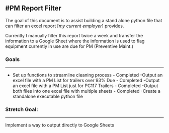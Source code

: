 #PM Report Filter
---
The goal of this document is to assist building a stand alone python file that can filter an excel report [*my current employer*] provides.
    
Currently I manually filter this report twice a week and transfer the information to a Google Sheet where the information is used to flag equipment currently in use are due for PM (Preventive Maint.)
    
### Goals 
---

- Set up functions to streamline cleaning process - Completed
-Output an excel file with a PM List for trailers over 93% Due - Completed
-Output an excel file with a PM List just for PC117 Trailers - Completed
-Output both files into one excel file with multiple sheets - Completed
-Create a standalone executable python file

### Stretch Goal:
---
Implement a way to output directly to Google Sheets
